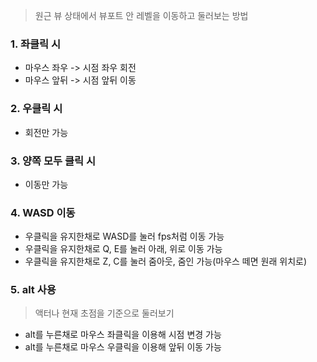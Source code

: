 > 원근 뷰 상태에서 뷰포트 안 레벨을 이동하고 둘러보는 방법
### 1. 좌클릭 시
- 마우스 좌우 -> 시점 좌우 회전
- 마우스 앞뒤 -> 시점 앞뒤 이동
### 2. 우클릭 시
- 회전만 가능
### 3. 양쪽 모두 클릭 시
- 이동만 가능
### 4. WASD 이동
- 우클릭을 유지한채로 WASD를 눌러 fps처럼 이동 가능
- 우클릭을 유지한채로 Q, E를 눌러 아래, 위로 이동 가능
- 우클릭을 유지한채로 Z, C를 눌러 줌아웃, 줌인 가능(마우스 떼면 원래 위치로)
### 5. alt 사용
> 액터나 현재 초점을 기준으로 둘러보기
- alt를 누른채로 마우스 좌클릭을 이용해 시점 변경 가능
- alt를 누른채로 마우스 우클릭을 이용해 앞뒤 이동 가능